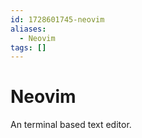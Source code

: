 ```yaml
---
id: 1728601745-neovim
aliases:
  - Neovim
tags: []
---
```


# Neovim

An terminal based text editor.
